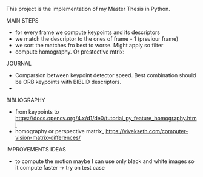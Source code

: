 This project is the implementation of my Master Thesis in Python.

MAIN STEPS
- for every frame we compute keypoints and its descriptors
- we match the descriptor to the ones of frame - 1 (previour frame)
- we sort the matches fro best to worse. Might apply so filter
- compute homography. Or prestective mtrix: 

JOURNAL

- Comparsion between keypoint detector speed. Best combination should be ORB keypoints with BIBLID descriptors.
- 

BIBLIOGRAPHY
- from keypoints to https://docs.opencv.org/4.x/d1/de0/tutorial_py_feature_homography.html
- homography or perspective matrix_ https://vivekseth.com/computer-vision-matrix-differences/


IMPROVEMENTS IDEAS

- to compute the motion maybe I can use only black and white images so it compute faster -> try on test case